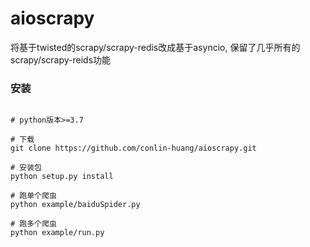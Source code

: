 # aioscrapy

将基于twisted的scrapy/scrapy-redis改成基于asyncio, 保留了几乎所有的scrapy/scrapy-reids功能

### 安装

``` 

# python版本>=3.7

# 下载
git clone https://github.com/conlin-huang/aioscrapy.git

# 安装包
python setup.py install

# 跑单个爬虫
python example/baiduSpider.py

# 跑多个爬虫
python example/run.py
```

